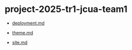# project-2025-tr1-jcua-team1

* [deployment.md](documentation/deployment.md)

* [theme.md](documentation/theme.md)

* [site.md](documentation/site.md)
